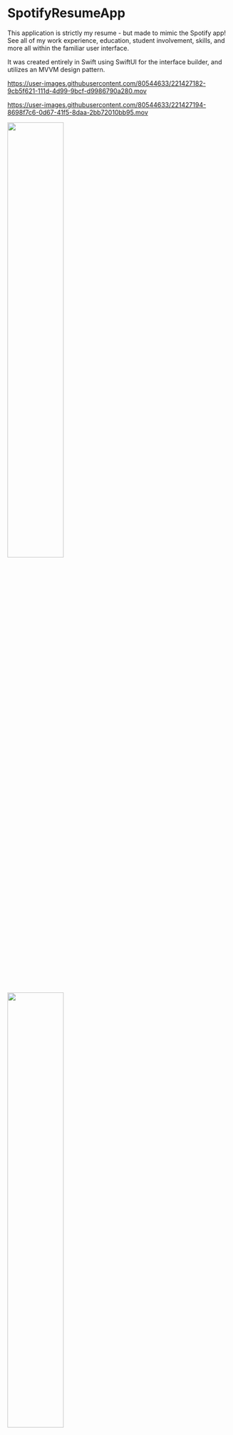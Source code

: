 # SpotifyResumeApp

This application is strictly my resume - but made to mimic the Spotify app! See all of my work experience, education, student involvement, skills, and more all within the familiar user interface.

It was created entirely in Swift using SwiftUI for the interface builder, and utilizes an MVVM design pattern.



https://user-images.githubusercontent.com/80544633/221427182-9cb5f621-111d-4d99-9bcf-d9986790a280.mov 

https://user-images.githubusercontent.com/80544633/221427194-8698f7c6-0d67-41f5-8daa-2bb72010bb95.mov



<img src="https://user-images.githubusercontent.com/80544633/221427240-05782c90-51be-4efd-8abd-d27dc114ae32.png" width=50% height=50%>
<img src="https://user-images.githubusercontent.com/80544633/221427243-05998fa5-7c3d-4d03-b415-771608af6b6b.png" width=50% height=50%>
<img src="https://user-images.githubusercontent.com/80544633/221427245-d2370934-b307-4762-b042-e913f60e7b2a.png" width=50% height=50%>
<img src="https://user-images.githubusercontent.com/80544633/221427247-c8287579-a9ad-4ac2-b314-f5cd401673aa.png" width=50% height=50%>
<img src="https://user-images.githubusercontent.com/80544633/221427248-b4956291-29e8-439b-8ad9-4a4301134a8d.png" width=50% height=50%>


